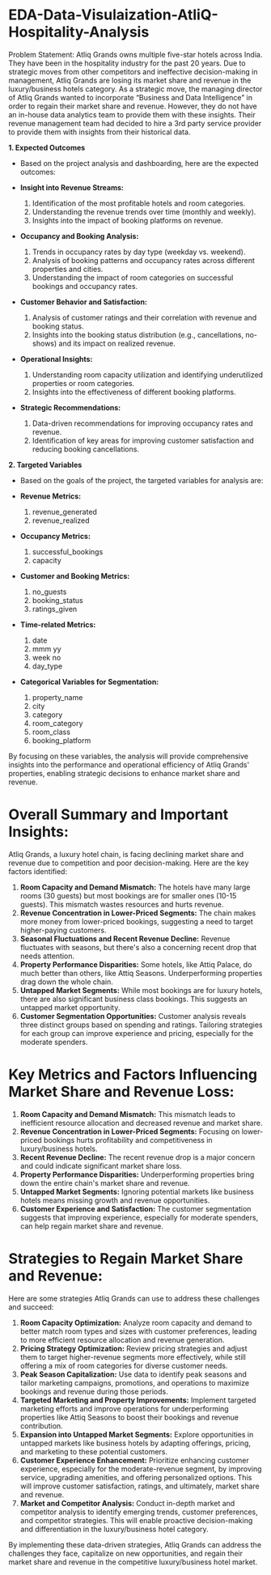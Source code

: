 # EDA-Data-Visulaization-AtliQ-Hospitality-Analysis

Problem Statement:
Atliq Grands owns multiple five-star hotels across India. They have been in the hospitality industry for the past 20 years. Due to strategic moves from other competitors and ineffective decision-making in management, Atliq Grands are losing its market share and revenue in the luxury/business hotels category. As a strategic move, the managing director of Atliq Grands wanted to incorporate “Business and Data Intelligence” in order to regain their market share and revenue.
However, they do not have an in-house data analytics team to provide them with these insights. Their revenue management team had decided to hire a 3rd party service provider to provide them with insights from their historical data.



**1. Expected Outcomes**

* Based on the project analysis and dashboarding, here are the expected outcomes:

* **Insight into Revenue Streams:**
    1. Identification of the most profitable hotels and room categories.
    2. Understanding the revenue trends over time (monthly and weekly).
    3. Insights into the impact of booking platforms on revenue.
* **Occupancy and Booking Analysis:**
    1. Trends in occupancy rates by day type (weekday vs. weekend).
    2. Analysis of booking patterns and occupancy rates across different properties and cities.
    3. Understanding the impact of room categories on successful bookings and occupancy rates.
* **Customer Behavior and Satisfaction:**
    1. Analysis of customer ratings and their correlation with revenue and booking status.
    2. Insights into the booking status distribution (e.g., cancellations, no-shows) and its impact on realized revenue.
* **Operational Insights:**
    1. Understanding room capacity utilization and identifying underutilized properties or room categories.
    2. Insights into the effectiveness of different booking platforms.
* **Strategic Recommendations:**
    1. Data-driven recommendations for improving occupancy rates and revenue.
    2. Identification of key areas for improving customer satisfaction and reducing booking cancellations.



**2. Targeted Variables**

* Based on the goals of the project, the targeted variables for analysis are:

* **Revenue Metrics:**
    1. revenue_generated
    2. revenue_realized
* **Occupancy Metrics:**
    1. successful_bookings
    2. capacity
* **Customer and Booking Metrics:**
    1. no_guests
    2. booking_status
    3. ratings_given
* **Time-related Metrics:**
    1. date
    2. mmm yy
    3. week no
    4. day_type
* **Categorical Variables for Segmentation:**
    1. property_name
    2. city
    3. category
    4. room_category
    5. room_class
    6. booking_platform

By focusing on these variables, the analysis will provide comprehensive insights into the performance and operational efficiency of Atliq Grands' properties, enabling strategic decisions to enhance market share and revenue.


# Overall Summary and Important Insights:

Atliq Grands, a luxury hotel chain, is facing declining market share and revenue due to competition and poor decision-making. Here are the key factors identified:

1. **Room Capacity and Demand Mismatch:** The hotels have many large rooms (30 guests) but most bookings are for smaller ones (10-15 guests). This mismatch wastes resources and hurts revenue.
2. **Revenue Concentration in Lower-Priced Segments:** The chain makes more money from lower-priced bookings, suggesting a need to target higher-paying customers. 
3. **Seasonal Fluctuations and Recent Revenue Decline:** Revenue fluctuates with seasons, but there's also a concerning recent drop that needs attention.
4. **Property Performance Disparities:** Some hotels, like Attiq Palace, do much better than others, like Attiq Seasons. Underperforming properties drag down the whole chain.
5. **Untapped Market Segments:** While most bookings are for luxury hotels, there are also significant business class bookings. This suggests an untapped market opportunity.
6. **Customer Segmentation Opportunities:** Customer analysis reveals three distinct groups based on spending and ratings. Tailoring strategies for each group can improve experience and pricing, especially for the moderate spenders.

# Key Metrics and Factors Influencing Market Share and Revenue Loss:

1. **Room Capacity and Demand Mismatch:** This mismatch leads to inefficient resource allocation and decreased revenue and market share.
2. **Revenue Concentration in Lower-Priced Segments:** Focusing on lower-priced bookings hurts profitability and competitiveness in luxury/business hotels.
3. **Recent Revenue Decline:** The recent revenue drop is a major concern and could indicate significant market share loss.
4. **Property Performance Disparities:** Underperforming properties bring down the entire chain's market share and revenue.
5. **Untapped Market Segments:** Ignoring potential markets like business hotels means missing growth and revenue opportunities.
6. **Customer Experience and Satisfaction:**  The customer segmentation suggests that improving experience, especially for moderate spenders, can help regain market share and revenue. 

# Strategies to Regain Market Share and Revenue:

Here are some strategies Atliq Grands can use to address these challenges and succeed:

1. **Room Capacity Optimization:** Analyze room capacity and demand to better match room types and sizes with customer preferences, leading to more efficient resource allocation and revenue generation.
2. **Pricing Strategy Optimization:** Review pricing strategies and adjust them to target higher-revenue segments more effectively, while still offering a mix of room categories for diverse customer needs.
3. **Peak Season Capitalization:** Use data to identify peak seasons and tailor marketing campaigns, promotions, and operations to maximize bookings and revenue during those periods.
4. **Targeted Marketing and Property Improvements:** Implement targeted marketing efforts and improve operations for underperforming properties like Attiq Seasons to boost their bookings and revenue contribution.
5. **Expansion into Untapped Market Segments:** Explore opportunities in untapped markets like business hotels by adapting offerings, pricing, and marketing to these potential customers.
6. **Customer Experience Enhancement:** Prioritize enhancing customer experience, especially for the moderate-revenue segment, by improving service, upgrading amenities, and offering personalized options. This will improve customer satisfaction, ratings, and ultimately, market share and revenue.  
7. **Market and Competitor Analysis:** Conduct in-depth market and competitor analysis to identify emerging trends, customer preferences, and competitor strategies. This will enable proactive decision-making and differentiation in the luxury/business hotel category.

By implementing these data-driven strategies, Atliq Grands can address the challenges they face, capitalize on new opportunities, and regain their market share and revenue in the competitive luxury/business hotel market. 
